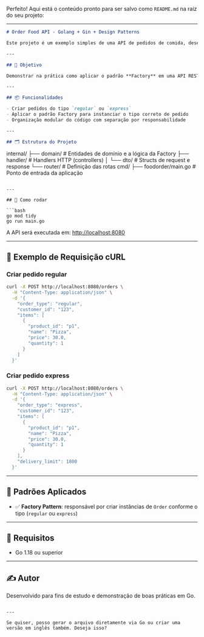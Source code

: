 Perfeito! Aqui está o conteúdo pronto para ser salvo como `README.md` na raiz do seu projeto:

---

```markdown
# Order Food API - Golang + Gin + Design Patterns

Este projeto é um exemplo simples de uma API de pedidos de comida, desenvolvida em **Golang** com o framework **Gin**, aplicando o padrão de projeto **Factory**.

---

## 🎯 Objetivo

Demonstrar na prática como aplicar o padrão **Factory** em uma API REST usando Go, permitindo a criação de diferentes tipos de pedidos (`regular` e `express`) a partir de uma única interface de criação.

---

## 📦 Funcionalidades

- Criar pedidos do tipo `regular` ou `express`
- Aplicar o padrão Factory para instanciar o tipo correto de pedido
- Organização modular do código com separação por responsabilidade

---

## 🗂️ Estrutura do Projeto

```
internal/
├── domain/         # Entidades de domínio e a lógica da Factory
├── handler/        # Handlers HTTP (controllers)
│   └── dto/        # Structs de request e response
└── router/         # Definição das rotas
cmd/
├── foodorder/main.go             # Ponto de entrada da aplicação
```

---

## 🚀 Como rodar

```bash
go mod tidy
go run main.go
```

A API será executada em: [http://localhost:8080](http://localhost:8080)

---

## 🧪 Exemplo de Requisição cURL

### Criar pedido regular

```bash
curl -X POST http://localhost:8080/orders \
  -H "Content-Type: application/json" \
  -d '{
    "order_type": "regular",
    "customer_id": "123",
    "items": [
      {
        "product_id": "p1",
        "name": "Pizza",
        "price": 30.0,
        "quantity": 1
      }
    ]
  }'
```

### Criar pedido express

```bash
curl -X POST http://localhost:8080/orders \
  -H "Content-Type: application/json" \
  -d '{
    "order_type": "express",
    "customer_id": "123",
    "items": [
      {
        "product_id": "p1",
        "name": "Pizza",
        "price": 30.0,
        "quantity": 1
      }
    ],
    "delivery_limit": 1800
  }'
```

---

## 📌 Padrões Aplicados

- ✅ **Factory Pattern**: responsável por criar instâncias de `Order` conforme o tipo (`regular` ou `express`)

---

## 📎 Requisitos

- Go 1.18 ou superior

---

## ✍️ Autor

Desenvolvido para fins de estudo e demonstração de boas práticas em Go.
```

---

Se quiser, posso gerar o arquivo diretamente via Go ou criar uma versão em inglês também. Deseja isso?